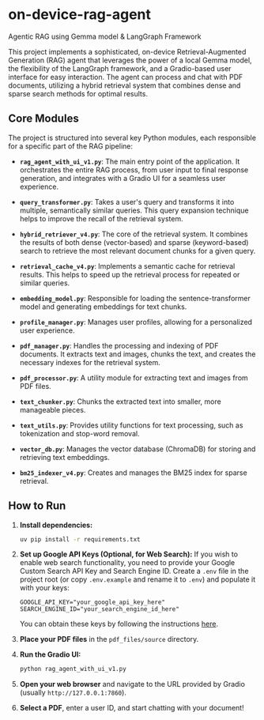 # on-device-rag-agent

Agentic RAG using Gemma model & LangGraph Framework

This project implements a sophisticated, on-device Retrieval-Augmented Generation (RAG) agent that leverages the power of a local Gemma model, the flexibility of the LangGraph framework, and a Gradio-based user interface for easy interaction. The agent can process and chat with PDF documents, utilizing a hybrid retrieval system that combines dense and sparse search methods for optimal results.

## Core Modules

The project is structured into several key Python modules, each responsible for a specific part of the RAG pipeline:

-   **`rag_agent_with_ui_v1.py`**: The main entry point of the application. It orchestrates the entire RAG process, from user input to final response generation, and integrates with a Gradio UI for a seamless user experience.

-   **`query_transformer.py`**: Takes a user's query and transforms it into multiple, semantically similar queries. This query expansion technique helps to improve the recall of the retrieval system.

-   **`hybrid_retriever_v4.py`**: The core of the retrieval system. It combines the results of both dense (vector-based) and sparse (keyword-based) search to retrieve the most relevant document chunks for a given query.

-   **`retrieval_cache_v4.py`**: Implements a semantic cache for retrieval results. This helps to speed up the retrieval process for repeated or similar queries.

-   **`embedding_model.py`**: Responsible for loading the sentence-transformer model and generating embeddings for text chunks.

-   **`profile_manager.py`**: Manages user profiles, allowing for a personalized user experience.

-   **`pdf_manager.py`**: Handles the processing and indexing of PDF documents. It extracts text and images, chunks the text, and creates the necessary indexes for the retrieval system.

-   **`pdf_processor.py`**: A utility module for extracting text and images from PDF files.

-   **`text_chunker.py`**: Chunks the extracted text into smaller, more manageable pieces.

-   **`text_utils.py`**: Provides utility functions for text processing, such as tokenization and stop-word removal.

-   **`vector_db.py`**: Manages the vector database (ChromaDB) for storing and retrieving text embeddings.

-   **`bm25_indexer_v4.py`**: Creates and manages the BM25 index for sparse retrieval.

## How to Run

1.  **Install dependencies:**

    ```bash
    uv pip install -r requirements.txt
    ```

2.  **Set up Google API Keys (Optional, for Web Search):**
    If you wish to enable web search functionality, you need to provide your Google Custom Search API Key and Search Engine ID.
    Create a `.env` file in the project root (or copy `.env.example` and rename it to `.env`) and populate it with your keys:

    ```
    GOOGLE_API_KEY="your_google_api_key_here"
    SEARCH_ENGINE_ID="your_search_engine_id_here"
    ```
    You can obtain these keys by following the instructions [here](https://developers.google.com/custom-search/v1/overview).

3.  **Place your PDF files** in the `pdf_files/source` directory.

4.  **Run the Gradio UI:**

    ```bash
    python rag_agent_with_ui_v1.py
    ```

5.  **Open your web browser** and navigate to the URL provided by Gradio (usually `http://127.0.0.1:7860`).

6.  **Select a PDF**, enter a user ID, and start chatting with your document!